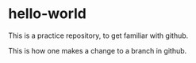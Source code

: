 # hello-world
This is a practice repository, to get familiar with github.

This is how one makes a change to a branch in github. 
